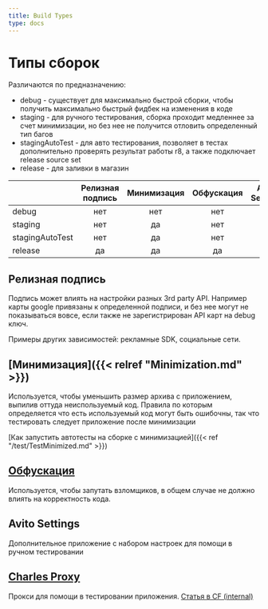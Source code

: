 ```yaml
---
title: Build Types
type: docs
---
```


# Типы сборок

Различаются по предназначению:

- debug - существует для максимально быстрой сборки, чтобы получить максимально быстрый фидбек на изменения в коде
- staging - для ручного тестирования, сборка проходит медленнее за счет минимизации, но без нее не получится отловить определенный тип багов
- stagingAutoTest - для авто тестирования, позволяет в тестах дополнительно проверять результат работы r8, а также подключает release source set 
- release - для заливки в магазин

|                   | Релизная подпись   | Минимизация   | Обфускация   | Avito Settings   | Charles proxy   | SourceSet |
|---------------    |:----------------:  |:-----------:  |:----------:  |:--------------:  |:-------------:  |:---------:|
| debug             | нет                | нет           | нет          | да               | да              | debug     |
| staging           | нет                | да            | нет          | да               | да              | debug     |
| stagingAutoTest   | нет                | да            | нет          | нет              | ?               | release   |
| release           | да                 | да            | да           | нет              | нет             | release   |

## Релизная подпись

Подпись может влиять на настройки разных 3rd party API. Например карты google привязаны к определенной подписи, и без нее
могут не показываться вовсе, если также не зарегистрирован API карт на debug ключ.

Примеры других зависимостей: рекламные SDK, социальные сети.

## [Минимизация]({{< relref "Minimization.md" >}})

Используется, чтобы уменьшить размер архива с приложением, выпилив оттуда неиспользуемый код.
Правила по которым определяется что есть используемый код могут быть ошибочны, так что тестировать следует приложение
после минимизации

[Как запустить автотесты на сборке с минимизацией]({{< ref "/test/TestMinimized.md" >}})

## [Обфускация](https://developer.android.com/studio/build/shrink-code#obfuscate)

Используется, чтобы запутать взломщиков, в общем случае не должно влиять на корректность кода.

## Avito Settings

Дополнительное приложение с набором настроек для помощи в ручном тестировании

## [Charles Proxy](https://www.charlesproxy.com/)

Прокси для помощи в тестировании приложения. [Статья в CF (internal)](http://links.k.avito.ru/cfxTQQ3Ag)
